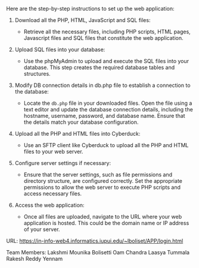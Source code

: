 Here are the step-by-step instructions to set up the web application:

1. Download all the PHP, HTML, JavaScript and SQL files:
   - Retrieve all the necessary files, including PHP scripts, HTML pages, Javascript files and SQL files that constitute the web application. 

2. Upload SQL files into your database:
   - Use the  phpMyAdmin to upload and execute the SQL files into your database. This step creates the required database tables and structures.

3. Modify DB connection details in db.php file to establish a connection to the database:
   - Locate the `db.php` file in your downloaded files. Open the file using a text editor and update the database connection details, including the hostname, username, password, and database name. Ensure that the details match your database configuration.

4. Upload all the PHP and HTML files into Cyberduck:
   - Use an SFTP client like Cyberduck to upload all the PHP and HTML files to your web server.

5. Configure server settings if necessary:
   - Ensure that the server settings, such as file permissions and directory structure, are configured correctly. Set the appropriate permissions to allow the web server to execute PHP scripts and access necessary files.

6. Access the web application:
   - Once all files are uploaded, navigate to the URL where your web application is hosted. This could be the domain name or IP address of your server.

URL: https://in-info-web4.informatics.iupui.edu/~lboliset/APP/login.html

Team Members:
Lakshmi Mounika Bolisetti
Oam Chandra Laasya Tummala
Rakesh Reddy Yennam 
